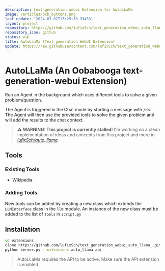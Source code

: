 ```yaml
---
description: text-generation-webui Extension for AutoLLaMa
image: /articles/pcb_buttons.png
last_update: '2024-03-02T13:29:18.334381'
layout: project
repository: https://github.com/lufixSch/text_generation_webui_auto_llama
repository_icon: github
status: wip
title: AutoLLaMa (Text generation WebUI Extension)
update: https://raw.githubusercontent.com/lufixSch/text_generation_webui_auto_llama/main/README.md
---
```


# AutoLLaMa (An Oobabooga text-generation-webui Extension)

Run an Agent in the background which uses different tools to solve a given problem/question.

The Agent is triggered in the Chat mode by starting a message with `/do`. The Agent will then use the provided tools to solve the given problem and will add the results to the chat context.

> **⚠️ WARNING: This project is currently stalled!**
> I'm working on a clean implementation of ideas and concepts from this project and more in *[lufixSch/auto_llama](https://github.com/lufixSch/auto_llama)*.

## Tools
### Existing Tools
- Wikipedia

### Adding Tools

New tools can be added by creating a new class which extends the `LLMInterface` class in the `llm` module. An instance of the new class must be added to the list of `tools` in `script.py`

## Installation

```bash
cd extensions
clone https://github.com/lufixSch/text_generation_webui_auto_llama_.git auto_llama
python server.py --extensions auto_llama api
```

> AutoLLaMa requires the API to be active. Make sure the API extension is enabled